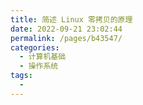 ```yaml
---
title: 简述 Linux 零拷贝的原理
date: 2022-09-21 23:02:44
permalink: /pages/b43547/
categories:
  - 计算机基础
  - 操作系统
tags:
  - 
---
```

